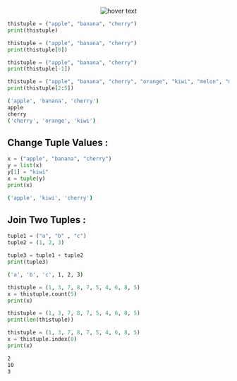 <p align="center">
  <img src="https://media.discordapp.net/attachments/770868718132658206/777936046604288050/unknown.png" title="hover text">
</p>

```python
thistuple = ("apple", "banana", "cherry")
print(thistuple)

thistuple = ("apple", "banana", "cherry")
print(thistuple[0])

thistuple = ("apple", "banana", "cherry")
print(thistuple[-1])

thistuple = ("apple", "banana", "cherry", "orange", "kiwi", "melon", "mango")
print(thistuple[2:5])
```

```bash
('apple', 'banana', 'cherry')
apple
cherry
('cherry', 'orange', 'kiwi')
```

## Change Tuple Values :

```python
x = ("apple", "banana", "cherry")
y = list(x)
y[1] = "kiwi"
x = tuple(y)
print(x)
```

```bash
('apple', 'kiwi', 'cherry')
```

## Join Two Tuples : 

```python
tuple1 = ("a", "b" , "c")
tuple2 = (1, 2, 3)

tuple3 = tuple1 + tuple2
print(tuple3)
```

```bash
('a', 'b', 'c', 1, 2, 3)
```

```python
thistuple = (1, 3, 7, 8, 7, 5, 4, 6, 8, 5)
x = thistuple.count(5)
print(x)

thistuple = (1, 3, 7, 8, 7, 5, 4, 6, 8, 5)
print(len(thistuple))

thistuple = (1, 3, 7, 8, 7, 5, 4, 6, 8, 5)
x = thistuple.index(8)
print(x)
```

```bash
2
10
3 
```
